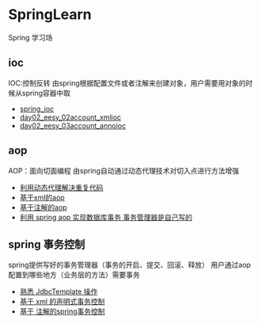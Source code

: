 # SpringLearn
Spring 学习场

## ioc
IOC:控制反转 由spring根据配置文件或者注解来创建对象，用户需要用对象的时候从spring容器中取
- [spring_ioc](https://github.com/liuchenailq/SpringLearn/tree/master/spring_ioc)
- [day02_eesy_02account_xmlioc](https://github.com/liuchenailq/SpringLearn/tree/master/day02_eesy_02account_xmlioc)
- [day02_eesy_03account_annoioc](https://github.com/liuchenailq/SpringLearn/tree/master/day02_eesy_03account_annoioc)

## aop
AOP：面向切面编程 由spring自动通过动态代理技术对切入点进行方法增强
- [利用动态代理解决重复代码](https://github.com/liuchenailq/SpringLearn/tree/master/day03_eesy_01account)
- [基于xml的aop](https://github.com/liuchenailq/SpringLearn/tree/master/day03_eesy_03springAOP)
- [基于注解的aop](https://github.com/liuchenailq/SpringLearn/tree/master/day03_eesy_05annotationAOP)
- [利用 spring aop 实现数据库事务 事务管理器是自己写的](https://github.com/liuchenailq/SpringLearn/tree/master/spring_curd)

## spring 事务控制
spring提供写好的事务管理器（事务的开启、提交、回滚、释放） 用户通过aop配置到哪些地方（业务层的方法）需要事务
- [熟悉 JdbcTemplate 操作](https://github.com/liuchenailq/SpringLearn/tree/master/day04_eesy_01jdbctemplate)
- [基于 xml 的声明式事务控制](https://github.com/liuchenailq/SpringLearn/tree/master/day04_eesy_05tx_xml)
- [基于 注解的spring事务控制](https://github.com/liuchenailq/SpringLearn/tree/master/day04_eesy_06tx_anno)